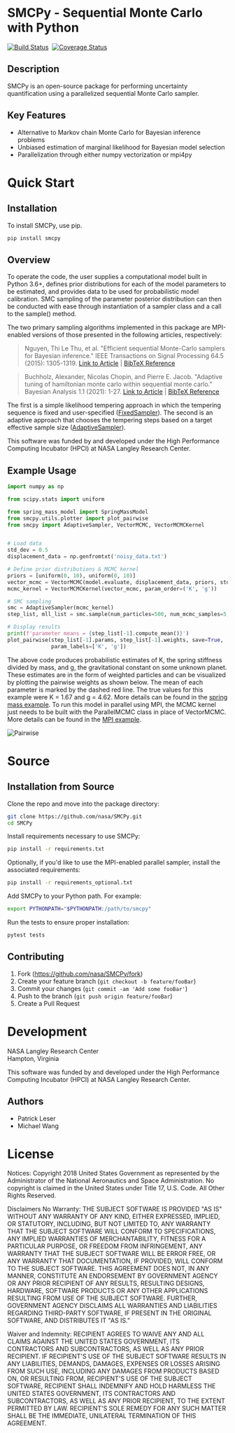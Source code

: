 SMCPy - **S**equential **M**onte **C**arlo with **Py**thon 
==========================================================================
[![Build Status](https://travis-ci.com/nasa/SMCPy.svg?branch=master)](https://travis-ci.com/nasa/SMCPy) &nbsp;[![Coverage Status](https://coveralls.io/repos/github/nasa/SMCPy/badge.svg?branch=master)](https://coveralls.io/github/nasa/SMCPy?branch=master)


## Description
SMCPy is an open-source package for performing uncertainty quantification using
a parallelized sequential Monte Carlo sampler.

## Key Features
* Alternative to Markov chain Monte Carlo for Bayesian inference problems
* Unbiased estimation of marginal likelihood for Bayesian model selection
* Parallelization through either numpy vectorization or mpi4py

# Quick Start

## Installation
To install SMCPy, use pip.
```sh
pip install smcpy
```

## Overview
To operate the code, the user supplies a computational model built in Python
3.6+, defines prior distributions for each of the model parameters to be
estimated, and provides data to be used for probabilistic model calibration. SMC
sampling of the parameter posterior distribution can then be conducted with ease
through instantiation of a sampler class and a call to the sample() method.

The two primary sampling algorithms implemented in this package are MPI-enabled
versions of those presented in the following articles, respectively:
> Nguyen, Thi Le Thu, et al. "Efficient sequential Monte-Carlo samplers for Bayesian
> inference." IEEE Transactions on Signal Processing 64.5 (2015): 1305-1319.
[Link to Article](https://ieeexplore.ieee.org/stamp/stamp.jsp?arnumber=7339702) | [BibTeX Reference](https://scholar.googleusercontent.com/scholar.bib?q=info:L7AZJvppx1MJ:scholar.google.com/&output=citation&scisdr=CgUT24-FENXorVVNYK0:AAGBfm0AAAAAXYJIeK1GJKW947imCXoXAkfc7yZjQ7Oo&scisig=AAGBfm0AAAAAXYJIeNYSGEVCrlauowP6jMwVMHB_blTp&scisf=4&ct=citation&cd=-1&hl=en)


> Buchholz, Alexander, Nicolas Chopin, and Pierre E. Jacob. "Adaptive tuning of
> hamiltonian monte carlo within sequential monte carlo." Bayesian Analysis
> 1.1 (2021): 1-27.
[Link to Article](https://projecteuclid.org/journals/bayesian-analysis/advance-publication/Adaptive-Tuning-of-Hamiltonian-Monte-Carlo-Within-Sequential-Monte-Carlo/10.1214/20-BA1222.full) | [BibTeX Reference](https://scholar.googleusercontent.com/scholar.bib?q=info:wkjyyAN3q3UJ:scholar.google.com/&output=citation&scisdr=CgUA1gUaENXokaHu_K0:AAGBfm0AAAAAYXbr5K0e7EUBTRYw-hgqrmqC-G0ghzIo&scisig=AAGBfm0AAAAAYXbr5FfqGNe5PbrfGSvhMKzBoUbwdXDH&scisf=4&ct=citation&cd=-1&hl=en)

The first is a simple likelihood tempering approach in which the tempering
sequence is fixed and user-specified
([FixedSampler](https://github.com/nasa/SMCPy/blob/8b7813106de077c80992ba37d2d85944d6cce40c/smcpy/samplers.py#L44)).
The second is an adaptive approach that chooses the tempering steps based on a
target effective sample size ([AdaptiveSampler](https://github.com/nasa/SMCPy/blob/8b7813106de077c80992ba37d2d85944d6cce40c/smcpy/samplers.py#L92)).

This software was funded by and developed under the High Performance Computing
Incubator (HPCI) at NASA Langley Research Center.

## Example Usage

```python
import numpy as np

from scipy.stats import uniform

from spring_mass_model import SpringMassModel
from smcpy.utils.plotter import plot_pairwise
from smcpy import AdaptiveSampler, VectorMCMC, VectorMCMCKernel


# Load data
std_dev = 0.5
displacement_data = np.genfromtxt('noisy_data.txt')

# Define prior distributions & MCMC kernel
priors = [uniform(0, 10), uniform(0, 10)]
vector_mcmc = VectorMCMC(model.evaluate, displacement_data, priors, std_dev)
mcmc_kernel = VectorMCMCKernel(vector_mcmc, param_order=('K', 'g'))

# SMC sampling
smc = AdaptiveSampler(mcmc_kernel)
step_list, mll_list = smc.sample(num_particles=500, num_mcmc_samples=5, target_ess=0.8)

# Display results
print(f'parameter means = {step_list[-1].compute_mean()}')
plot_pairwise(step_list[-1].params, step_list[-1].weights, save=True,
              param_labels=['K', 'g'])
```

The above code produces probabilistic estimates of K, the spring stiffness
divided by mass, and g, the gravitational constant on some unknown planet.
These estimates are in the form of weighted particles and can be visualized by
plotting the pairwise weights as shown below. The mean of each parameter is
marked by the dashed red line. The true values for this example were K = 1.67
and g = 4.62. More details can be found in the [spring mass
example](https://github.com/nasa/SMCPy/blob/main/examples/spring_mass/run_example.py). To run this model in
parallel using MPI, the MCMC kernel just needs to be built with the
ParallelMCMC class in place of VectorMCMC. More details can be found in the
[MPI example](https://github.com/nasa/SMCPy/blob/main/examples/mpi_example/run_example.py).

![Pairwise](https://github.com/nasa/SMCPy/blob/main/examples/spring_mass/spring_mass_smc_example.png)

# Source

## Installation from Source

Clone the repo and move into the package directory:

```sh
git clone https://github.com/nasa/SMCPy.git
cd SMCPy
```

Install requirements necessary to use SMCPy:

```sh
pip install -r requirements.txt
```

Optionally, if you'd like to use the MPI-enabled parallel sampler, install the
associated requirements:

```sh
pip install -r requirements_optional.txt
```

Add SMCPy to your Python path. For example:

```sh
export PYTHONPATH="$PYTHONPATH:/path/to/smcpy"
```

Run the tests to ensure proper installation:

```sh
pytest tests
```

## Contributing
1.  Fork (<https://github.com/nasa/SMCPy/fork>)
2.  Create your feature branch (`git checkout -b feature/fooBar`)
3.  Commit your changes (`git commit -am 'Add some fooBar'`)
4.  Push to the branch (`git push origin feature/fooBar`)
5.  Create a Pull Request

# Development
NASA Langley Research Center <br /> 
Hampton, Virginia <br /> 

This software was funded by and developed under the High Performance Computing Incubator (HPCI) at NASA Langley Research Center. <br /> 

## Authors
* Patrick Leser
* Michael Wang

# License
Notices:
Copyright 2018 United States Government as represented by the Administrator of
the National Aeronautics and Space Administration. No copyright is claimed in
the United States under Title 17, U.S. Code. All Other Rights Reserved.
 
Disclaimers
No Warranty: THE SUBJECT SOFTWARE IS PROVIDED "AS IS" WITHOUT ANY WARRANTY OF
ANY KIND, EITHER EXPRESSED, IMPLIED, OR STATUTORY, INCLUDING, BUT NOT LIMITED
TO, ANY WARRANTY THAT THE SUBJECT SOFTWARE WILL CONFORM TO SPECIFICATIONS, ANY
IMPLIED WARRANTIES OF MERCHANTABILITY, FITNESS FOR A PARTICULAR PURPOSE, OR
FREEDOM FROM INFRINGEMENT, ANY WARRANTY THAT THE SUBJECT SOFTWARE WILL BE ERROR
FREE, OR ANY WARRANTY THAT DOCUMENTATION, IF PROVIDED, WILL CONFORM TO THE
SUBJECT SOFTWARE. THIS AGREEMENT DOES NOT, IN ANY MANNER, CONSTITUTE AN
ENDORSEMENT BY GOVERNMENT AGENCY OR ANY PRIOR RECIPIENT OF ANY RESULTS,
RESULTING DESIGNS, HARDWARE, SOFTWARE PRODUCTS OR ANY OTHER APPLICATIONS
RESULTING FROM USE OF THE SUBJECT SOFTWARE.  FURTHER, GOVERNMENT AGENCY
DISCLAIMS ALL WARRANTIES AND LIABILITIES REGARDING THIRD-PARTY SOFTWARE, IF
PRESENT IN THE ORIGINAL SOFTWARE, AND DISTRIBUTES IT "AS IS."
 
Waiver and Indemnity:  RECIPIENT AGREES TO WAIVE ANY AND ALL CLAIMS AGAINST THE
UNITED STATES GOVERNMENT, ITS CONTRACTORS AND SUBCONTRACTORS, AS WELL AS ANY
PRIOR RECIPIENT.  IF RECIPIENT'S USE OF THE SUBJECT SOFTWARE RESULTS IN ANY
LIABILITIES, DEMANDS, DAMAGES, EXPENSES OR LOSSES ARISING FROM SUCH USE,
INCLUDING ANY DAMAGES FROM PRODUCTS BASED ON, OR RESULTING FROM, RECIPIENT'S
USE OF THE SUBJECT SOFTWARE, RECIPIENT SHALL INDEMNIFY AND HOLD HARMLESS THE
UNITED STATES GOVERNMENT, ITS CONTRACTORS AND SUBCONTRACTORS, AS WELL AS ANY
PRIOR RECIPIENT, TO THE EXTENT PERMITTED BY LAW.  RECIPIENT'S SOLE REMEDY FOR
ANY SUCH MATTER SHALL BE THE IMMEDIATE, UNILATERAL TERMINATION OF THIS
AGREEMENT.

